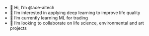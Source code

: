 - 👋 Hi, I’m @ace-aitech
- 👀 I’m interested in applying deep learning to improve life quality
- 🌱 I’m currently learning ML for trading
- 💞️ I’m looking to collaborate on life science, environmental and art projects
<!-- - 📫 How to reach me ... -->

<!---
ace-aitech/ace-aitech is a ✨ special ✨ repository because its `README.md` (this file) appears on your GitHub profile.
You can click the Preview link to take a look at your changes.
--->
